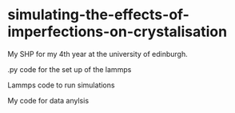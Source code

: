 # simulating-the-effects-of-imperfections-on-crystalisation
My SHP for my 4th year at the university of edinburgh. 

.py code for the set up of the lammps 

Lammps code to run simulations



My code for data anylsis 


